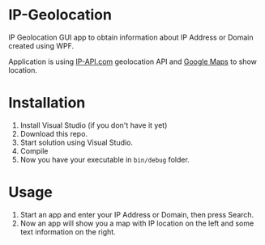 # IP-Geolocation
 IP Geolocation GUI app to obtain information about IP Address or Domain created using WPF.

 Application is using [IP-API.com](https://ip-api.com/) geolocation API and [Google Maps](https://www.google.com/maps) to show location.

# Installation
1. Install Visual Studio (if you don't have it yet)
2. Download this repo.
3. Start solution using Visual Studio.
4. Compile
5. Now you have your executable in `bin/debug` folder.

# Usage
1. Start an app and enter your IP Address or Domain, then press Search.
2. Now an app will show you a map with IP location on the left and some text information on the right.